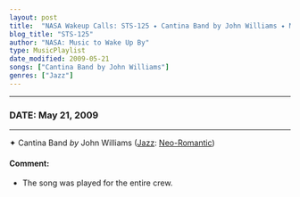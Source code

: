 ```yaml
---
layout: post
title:  "NASA Wakeup Calls: STS-125 ✦ Cantina Band by John Williams ✦ May 21, 2009"
blog_title: "STS-125"
author: "NASA: Music to Wake Up By"
type: MusicPlaylist
date_modified: 2009-05-21
songs: ["Cantina Band by John Williams"]
genres: ["Jazz"]
---
```


----
### DATE: May 21, 2009
----
✦ Cantina Band *by* John Williams ([Jazz](https://www.discogs.com/genre/Jazz): [Neo-Romantic](https://www.discogs.com/style/Neo-Romantic)) <a target="blank_" href="https://www.discogs.com/John-Williams-Star-Wars-Main-Title-And-Cantina-Band/release/3248374">
    <i class="fas fa-compact-disc"
       title="Discogs entry for this song"
       alt="Discogs entry for this song"
       style="font-size: 1.1em;"></i></a>
    

#### Comment:
* The song was played for the entire crew.



<br/>
<center>
	<a target="_blank"
	   href="https://twitter.com/intent/tweet?hashtags=Space,NASA,Playlist,NASAWakeupCalls,SpaceProgram&text=🚀 {{ page.author}}, {{ page.title }}. {{ site.url }}{{ page.url }}&via=nasawakeupcalls"><i class="fab fa-twitter" title="Tweet this page" alt="Tweet this page" style="font-size: 1.3em;"></i></a>
	&nbsp; 	<i class="fas fa-user-astronaut" style="font-size: 1.5em;"></i> &nbsp;
    <a id="custom_amazon_link"
       type="amzn" search="#"
       category="popular music">
    <i class="fab fa-amazon" style="font-size: 1.3em;"></i></a>
</center>

<!-- Randomly resolve an individual entry from a song array -->
<script src="/assets/javascript/seedrandom.min.js"></script>
<script>
  var wake_me_up = ["Cantina Band by John Williams"];
  var prng = new Math.seedrandom();
  function randomSong() {
    song = wake_me_up[Math.floor(Math.random() * wake_me_up.length)];
    var amazon_link = document.getElementById("custom_amazon_link");
    amazon_link.setAttribute("search", song);
  }
  window.onload = randomSong();
</script>
